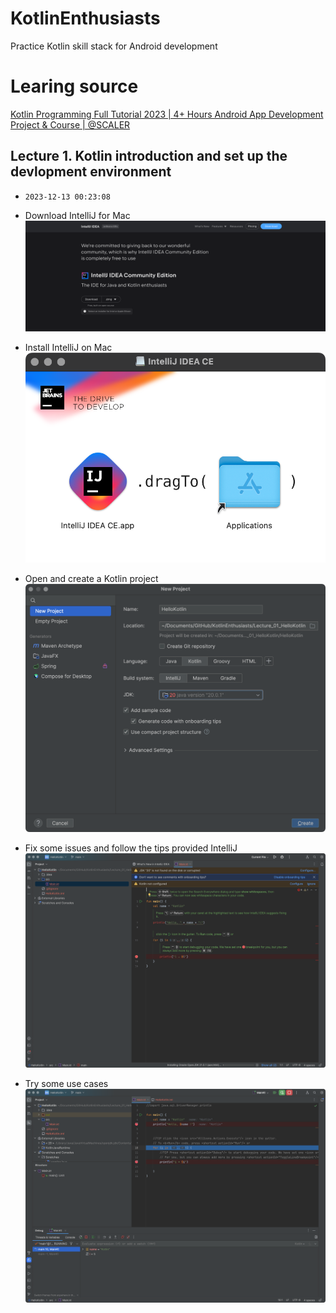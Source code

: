 # KotlinEnthusiasts
Practice Kotlin skill stack for Android development



# Learing source
[Kotlin Programming Full Tutorial 2023 | 4+ Hours Android App Development Project & Course | @SCALER](https://www.youtube.com/watch?v=0MdkXBssRRg)


## Lecture 1. Kotlin introduction and set up the devlopment environment
- `2023-12-13 00:23:08`

- Download IntelliJ for Mac
![IntelliJ IDEA Community Edition](assert/lec01_img/image-0.png)

- Install IntelliJ on Mac
![Installation](assert/lec01_img/image-1.png)

- Open and create a Kotlin project
![Create](assert/lec01_img/image-2.png)

- Fix some issues and follow the tips provided IntelliJ
![Open](assert/lec01_img/image-3.png)

- Try some use cases
![Try](assert/lec01_img/image-4.png)

